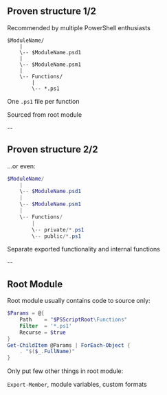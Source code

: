## Proven structure 1/2

Recommended by multiple PowerShell enthusiasts

```
$ModuleName/
    |
    \-- $ModuleName.psd1
    |
    \-- $ModuleName.psm1
    |
    \-- Functions/
        |
        \-- *.ps1
```

One `.ps1` file per function

Sourced from root module

--

## Proven structure 2/2

...or even:

```powershell
$ModuleName/
    |
    \-- $ModuleName.psd1
    |
    \-- $ModuleName.psm1
    |
    \-- Functions/
        |
        \-- private/*.ps1
        \-- public/*.ps1
```

Separate exported functionality and internal functions

--

## Root Module

Root module usually contains code to source only:

```powershell
$Params = @{
    Path    = "$PSScriptRoot\Functions"
    Filter  = '*.ps1'
    Recurse = $true
}
Get-ChildItem @Params | ForEach-Object {
    . "$($_.FullName)"
}
```

Only put few other things in root module:

`Export-Member`, module variables, custom formats